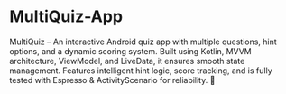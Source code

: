 # MultiQuiz-App
MultiQuiz – An interactive Android quiz app with multiple questions, hint options, and a dynamic scoring system. Built using Kotlin, MVVM architecture, ViewModel, and LiveData, it ensures smooth state management. Features intelligent hint logic, score tracking, and is fully tested with Espresso &amp; ActivityScenario for reliability. 🚀
